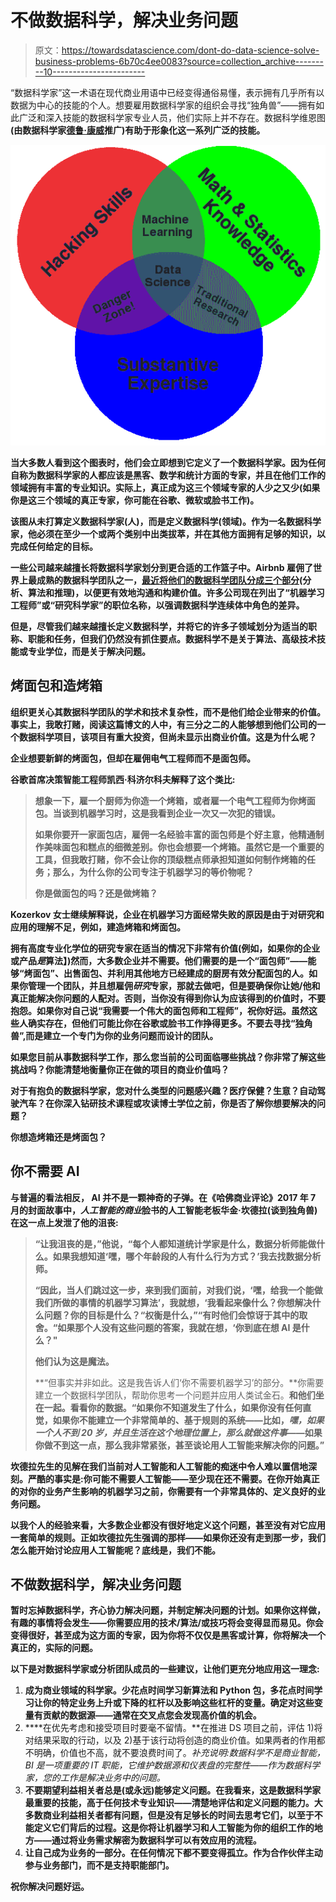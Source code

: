 # 不做数据科学，解决业务问题

> 原文：<https://towardsdatascience.com/dont-do-data-science-solve-business-problems-6b70c4ee0083?source=collection_archive---------10----------------------->

“数据科学家”这一术语在现代商业用语中已经变得通俗易懂，表示拥有几乎所有以数据为中心的技能的个人。想要雇用数据科学家的组织会寻找“独角兽”——拥有如此广泛和深入技能的数据科学家专业人员，他们实际上并不存在。数据科学维恩图[](http://drewconway.com/zia/2013/3/26/the-data-science-venn-diagram)**(由数据科学家[德鲁·康威](http://drewconway.com/zia/2013/3/26/the-data-science-venn-diagram)推广)有助于形象化这一系列广泛的技能。**

**![](img/77ec8d33246b18987639b1a7d586ca3b.png)**

**当大多数人看到这个图表时，他们会立即想到它定义了一个数据科学家。因为任何自称为数据科学家的人都应该是黑客、数学和统计方面的专家，并且在他们工作的领域拥有丰富的专业知识。实际上，真正成为这三个领域专家的人少之又少(如果你是这三个领域的真正专家，你可能在谷歌、微软或脸书工作)。**

**该图从未打算定义数据科学家(人)，而是定义数据科学(领域)。作为一名数据科学家，他必须在至少一个或两个类别中出类拔萃，并在其他方面拥有足够的知识，以完成任何给定的目标。**

**一些公司越来越擅长将数据科学家划分到更合适的工作篮子中。Airbnb 雇佣了世界上最成熟的数据科学团队之一，[最近将他们的数据科学团队分成三个部分](https://www.linkedin.com/pulse/one-data-science-job-doesnt-fit-all-elena-grewal/)(分析、算法和推理)，以便更有效地沟通和构建价值。许多公司现在列出了“机器学习工程师”或“研究科学家”的职位名称，以强调数据科学连续体中角色的差异。**

**但是，尽管我们越来越擅长定义数据科学，并将它的许多子领域划分为适当的职称、职能和任务，但我们仍然没有抓住要点。数据科学不是关于算法、高级技术技能或专业学位，而是关于解决问题。**

## **烤面包和造烤箱**

**组织更关心其数据科学团队的学术和技术复杂性，而不是他们给企业带来的价值。事实上，我敢打赌，阅读这篇博文的人中，有三分之二的人能够想到他们公司的一个数据科学项目，该项目有重大投资，但尚未显示出商业价值。这是为什么呢？**

**企业想要新鲜的烤面包，但却在雇佣电气工程师而不是面包师。**

**谷歌首席决策智能工程师凯西·科济尔科夫解释了这个类比:**

> **想象一下，雇一个厨师为你造一个烤箱，或者雇一个电气工程师为你烤面包。当谈到机器学习时，这是我看到企业一次又一次犯的错误。**
> 
> **如果你要开一家面包店，雇佣一名经验丰富的面包师是个好主意，他精通制作美味面包和糕点的细微差别。你也会想要一个烤箱。虽然它是一个重要的工具，但我敢打赌，你不会让你的顶级糕点师承担知道如何制作烤箱的任务；那么，为什么你的公司专注于机器学习的等价物呢？**
> 
> **你是做面包的吗？还是做烤箱？**

**Kozerkov 女士继续解释说，企业在机器学习方面经常失败的原因是由于对研究和应用的理解不足，例如，建造烤箱和烤面包。**

**拥有高度专业化学位的研究专家在适当的情况下非常有价值(例如，如果你的企业或产品*是*算法】)然而，大多数企业并不需要。他们需要的是一个“面包师”——能够“烤面包”、出售面包、并利用其他地方已经建成的厨房有效分配面包的人。如果你管理一个团队，并且想雇佣*研究*专家，那就去做吧，但是要确保你让她/他和真正能解决你问题的人配对。否则，当你没有得到你认为应该得到的价值时，不要抱怨。如果你对自己说“我需要一个伟大的面包师和工程师”，祝你好运。虽然这些人确实存在，但他们可能比你在谷歌或脸书工作挣得更多。不要去寻找“独角兽”,而是建立一个专门为你的业务问题而设计的团队。**

**如果您目前从事数据科学工作，那么您当前的公司面临哪些挑战？你非常了解这些挑战吗？你能清楚地衡量你正在做的项目的商业价值吗？**

**对于有抱负的数据科学家，您对什么类型的问题感兴趣？医疗保健？生意？自动驾驶汽车？在你深入钻研技术课程或攻读博士学位之前，你是否了解你想要解决的问题？**

**你想造烤箱还是烤面包？**

## **你不需要 AI**

**与普遍的看法相反， **AI** **并不是一颗神奇的子弹**。在《哈佛商业评论》2017 年 7 月的封面故事中，*人工智能的商业*脸书的人工智能老板华金·坎德拉(谈到独角兽)在这一点上发泄了他的沮丧:**

> **“让我沮丧的是，”他说，“每个人都知道统计学家是什么，数据分析师能做什么。如果我想知道‘嘿，哪个年龄段的人有什么行为方式？’我去找数据分析师。**
> 
> **“因此，当人们跳过这一步，来到我们面前，对我们说，‘嘿，给我一个能做我们所做的事情的机器学习算法’，我就想，‘我看起来像什么？你想解决什么问题？你的目标是什么？“权衡是什么，”“有时他们会惊讶于其中的取舍。“如果那个人没有这些问题的答案，我就在想，‘你到底在想 AI 是什么？"**
> 
> **他们认为这是魔法。**
> 
> **“但事实并非如此。这是我告诉人们‘你不需要机器学习’的部分。**你需要建立一个数据科学团队，帮助你思考一个问题并应用人类试金石。**和他们坐在一起。看看你的数据。“如果你不知道发生了什么，如果你没有任何直觉，如果你不能建立一个非常简单的、基于规则的系统——比如，*嘿，如果一个人不到 20 岁，并且生活在这个地理位置上，那么就做这件事*——如果你做不到这一点，那么我非常紧张，甚至谈论用人工智能来解决你的问题。”**

**坎德拉先生的见解在我们当前对人工智能和人工智能的痴迷中令人难以置信地深刻。严酷的事实是:你可能不需要人工智能——至少现在还不需要。在你开始真正的对你的业务产生影响的机器学习之前，你需要有一个非常具体的、定义良好的业务问题。**

**以我个人的经验来看，大多数企业都没有很好地定义这个问题，甚至没有对它应用一套简单的规则。正如坎德拉先生强调的那样——如果你还没有走到那一步，我们怎么能开始讨论应用人工智能呢？底线是，我们不能。**

## **不做数据科学，解决业务问题**

**暂时忘掉数据科学，齐心协力解决问题，并制定解决问题的计划。如果你这样做，有趣的事情将会发生——你需要应用的技术/算法/或技巧将会变得显而易见。你会变得很好，甚至成为这方面的专家，因为你将不仅仅是黑客或计算，你将解决一个真正的，实际的问题。**

**以下是对数据科学家或分析团队成员的一些建议，让他们更充分地应用这一理念:**

1.  **成为商业领域的科学家。少花点时间学习新算法和 Python 包，多花点时间学习让你的特定业务上升或下降的杠杆以及影响这些杠杆的变量。确定对这些变量有贡献的数据源——通常在交叉点您会发现高价值的机会。**
2.  ****在优先考虑和接受项目时要毫不留情。**在推进 DS 项目之前，评估 1)将对结果采取的行动，以及 2)基于该行动将创造的商业价值。如果两者的作用都不明确，价值也不高，就不要浪费时间了。*补充说明:*数据科学不是商业智能，BI 是一项重要的 IT 职能，它维护数据源和仪表盘的完整性——作为数据科学家，您的工作是解决业务中的问题。**
3.  **不要期望利益相关者总是(或永远)能够定义问题。在我看来，这是数据科学家最重要的技能，高于任何技术专业知识——清楚地评估和定义问题的能力。大多数商业利益相关者都有问题，但是没有足够长的时间去思考它们，以至于不能定义它们背后的过程。这是你将让机器学习和人工智能为你的组织工作的地方——通过将业务需求解密为数据科学可以有效应用的流程。**
4.  **让自己成为业务的一部分。在任何情况下都不要变得孤立。作为合作伙伴主动参与业务部门，而不是支持职能部门。**

**祝你解决问题好运。**